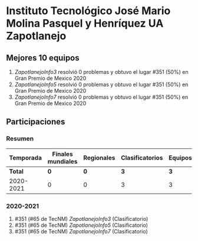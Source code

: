 # Instituto Tecnológico José Mario Molina Pasquel y Henríquez UA Zapotlanejo

## Mejores 10 equipos

1. _ZapotlanejoInfo3_ resolvió 0 problemas y obtuvo el lugar #351 (50%) en Gran Premio de Mexico 2020
1. _ZapotlanejoInfo5_ resolvió 0 problemas y obtuvo el lugar #351 (50%) en Gran Premio de Mexico 2020
1. _ZapotlanejoInfo7_ resolvió 0 problemas y obtuvo el lugar #351 (50%) en Gran Premio de Mexico 2020

## Participaciones

### Resumen

| Temporada | Finales mundiales | Regionales | Clasificatorios | Equipos |
| --- | --- | --- | --- | --- |
| **Total** | **0** | **0** | **3** | **3** |
| 2020-2021 | 0 | 0 | 3 | 3 |

### 2020-2021

1. #351 (#65 de TecNM) _ZapotlanejoInfo3_ (Clasificatorio)
1. #351 (#65 de TecNM) _ZapotlanejoInfo5_ (Clasificatorio)
1. #351 (#65 de TecNM) _ZapotlanejoInfo7_ (Clasificatorio)



